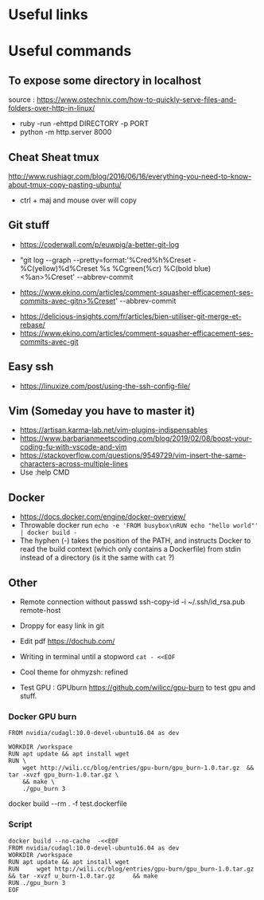 # Useful links

# Useful commands

## To expose some directory in localhost

source : https://www.ostechnix.com/how-to-quickly-serve-files-and-folders-over-http-in-linux/

- ruby -run -ehttpd DIRECTORY -p PORT
- python -m http.server 8000

## Cheat Sheat tmux

http://www.rushiagr.com/blog/2016/06/16/everything-you-need-to-know-about-tmux-copy-pasting-ubuntu/

- ctrl + maj and mouse over will copy

## Git stuff

- https://coderwall.com/p/euwpig/a-better-git-log

- "git log --graph --pretty=format:'%Cred%h%Creset -%C(yellow)%d%Creset %s %Cgreen(%cr) %C(bold blue)<%an>%Creset' --abbrev-commit

- https://www.ekino.com/articles/comment-squasher-efficacement-ses-commits-avec-gitn>%Creset' --abbrev-commit

* https://delicious-insights.com/fr/articles/bien-utiliser-git-merge-et-rebase/
* https://www.ekino.com/articles/comment-squasher-efficacement-ses-commits-avec-git

## Easy ssh

- https://linuxize.com/post/using-the-ssh-config-file/

## Vim (Someday you have to master it)

- https://artisan.karma-lab.net/vim-plugins-indispensables
- https://www.barbarianmeetscoding.com/blog/2019/02/08/boost-your-coding-fu-with-vscode-and-vim
- https://stackoverflow.com/questions/9549729/vim-insert-the-same-characters-across-multiple-lines
- Use :help CMD

## Docker

- https://docs.docker.com/engine/docker-overview/
- Throwable docker run `echo -e 'FROM busybox\nRUN echo "hello world"' | docker build -`
- The hyphen (-) takes the position of the PATH, and instructs Docker to read the build context (which only contains a Dockerfile) from stdin instead of a directory (is it the same with `cat` ?)

## Other
- Remote connection without passwd ssh-copy-id -i ~/.ssh/id_rsa.pub remote-host

- Droppy for easy link in git
- Edit pdf https://dochub.com/
- Writing in terminal until a stopword `cat - <<EOF`
- Cool theme for ohmyzsh: refined
- Test GPU : GPUburn https://github.com/wilicc/gpu-burn to test gpu and stuff.

### Docker GPU burn

```docker
FROM nvidia/cudagl:10.0-devel-ubuntu16.04 as dev

WORKDIR /workspace
RUN apt update && apt install wget
RUN \
    wget http://wili.cc/blog/entries/gpu-burn/gpu_burn-1.0.tar.gz  && tar -xvzf gpu_burn-1.0.tar.gz \
    && make \
    ./gpu_burn 3
```

docker build --rm . -f test.dockerfile

### Script

```docker
docker build --no-cache  -<<EOF
FROM nvidia/cudagl:10.0-devel-ubuntu16.04 as dev
WORKDIR /workspace
RUN apt update && apt install wget
RUN     wget http://wili.cc/blog/entries/gpu-burn/gpu_burn-1.0.tar.gz  && tar -xvzf u_burn-1.0.tar.gz     && make
RUN ./gpu_burn 3
EOF
```
